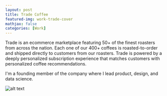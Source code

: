 ```yaml
---
layout: post
title: Trade Coffee
featured-img: work-trade-cover
mathjax: false
categories: [Work]
---
```


Trade is an ecommerce marketplace featuring 50+ of the finest roasters from across the nation. Each one of our 400+ coffees is roasted-to-order and shipped directly to customers from our roasters. Trade is powered by a deeply personalized subscription experience that matches customers with personalized coffee recommendations. 

I'm a founding member of the company where I lead product, design, and data science. 

![alt text](/sleek/assets/img/posts/Trade_1.png "Logo Title Text 1")




